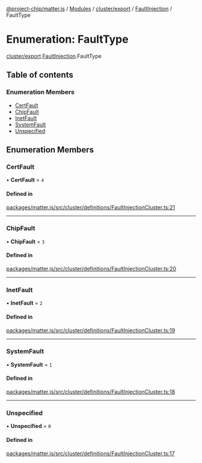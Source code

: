 [@project-chip/matter.js](../README.md) / [Modules](../modules.md) / [cluster/export](../modules/cluster_export.md) / [FaultInjection](../modules/cluster_export.FaultInjection.md) / FaultType

# Enumeration: FaultType

[cluster/export](../modules/cluster_export.md).[FaultInjection](../modules/cluster_export.FaultInjection.md).FaultType

## Table of contents

### Enumeration Members

- [CertFault](cluster_export.FaultInjection.FaultType.md#certfault)
- [ChipFault](cluster_export.FaultInjection.FaultType.md#chipfault)
- [InetFault](cluster_export.FaultInjection.FaultType.md#inetfault)
- [SystemFault](cluster_export.FaultInjection.FaultType.md#systemfault)
- [Unspecified](cluster_export.FaultInjection.FaultType.md#unspecified)

## Enumeration Members

### CertFault

• **CertFault** = ``4``

#### Defined in

[packages/matter.js/src/cluster/definitions/FaultInjectionCluster.ts:21](https://github.com/project-chip/matter.js/blob/dfd1dc35/packages/matter.js/src/cluster/definitions/FaultInjectionCluster.ts#L21)

___

### ChipFault

• **ChipFault** = ``3``

#### Defined in

[packages/matter.js/src/cluster/definitions/FaultInjectionCluster.ts:20](https://github.com/project-chip/matter.js/blob/dfd1dc35/packages/matter.js/src/cluster/definitions/FaultInjectionCluster.ts#L20)

___

### InetFault

• **InetFault** = ``2``

#### Defined in

[packages/matter.js/src/cluster/definitions/FaultInjectionCluster.ts:19](https://github.com/project-chip/matter.js/blob/dfd1dc35/packages/matter.js/src/cluster/definitions/FaultInjectionCluster.ts#L19)

___

### SystemFault

• **SystemFault** = ``1``

#### Defined in

[packages/matter.js/src/cluster/definitions/FaultInjectionCluster.ts:18](https://github.com/project-chip/matter.js/blob/dfd1dc35/packages/matter.js/src/cluster/definitions/FaultInjectionCluster.ts#L18)

___

### Unspecified

• **Unspecified** = ``0``

#### Defined in

[packages/matter.js/src/cluster/definitions/FaultInjectionCluster.ts:17](https://github.com/project-chip/matter.js/blob/dfd1dc35/packages/matter.js/src/cluster/definitions/FaultInjectionCluster.ts#L17)
